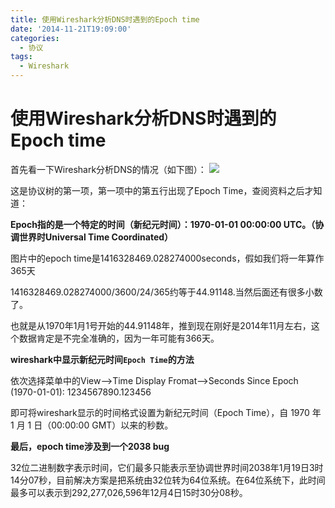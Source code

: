 ```yaml
---
title: 使用Wireshark分析DNS时遇到的Epoch time
date: '2014-11-21T19:09:00'
categories:
  - 协议
tags:
  - Wireshark
---
```


# 使用Wireshark分析DNS时遇到的Epoch time

首先看一下Wireshark分析DNS的情况（如下图）：
![](https://images0.cnblogs.com/blog/637108/201411/211855521096466.png)

这是协议树的第一项，第一项中的第五行出现了Epoch Time，查阅资料之后才知道：

**Epoch指的是一个特定的时间（新纪元时间）：1970-01-01 00:00:00 UTC。（协调世界时Universal Time Coordinated）**

图片中的epoch time是1416328469.028274000seconds，假如我们将一年算作365天

1416328469.028274000/3600/24/365约等于44.91148.当然后面还有很多小数了。

也就是从1970年1月1号开始的44.91148年，推到现在刚好是2014年11月左右，这个数据肯定是不完全准确的，因为一年可能有366天。

**wireshark中显示新纪元时间`Epoch Time`的方法**

依次选择菜单中的View–>Time Display Fromat–>Seconds Since Epoch (1970-01-01): 1234567890.123456

即可将wireshark显示的时间格式设置为新纪元时间（Epoch Time），自 1970 年 1 月 1 日（00:00:00 GMT）以来的秒数。

**最后，epoch time涉及到一个2038 bug**

32位二进制数字表示时间，它们最多只能表示至协调世界时间2038年1月19日3时14分07秒，目前解决方案是把系统由32位转为64位系统。在64位系统下，此时间最多可以表示到292,277,026,596年12月4日15时30分08秒。